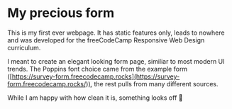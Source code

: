 # My precious form

This is my first ever webpage. It has static features only, leads to nowhere and was developed for the freeCodeCamp Responsive Web Design curriculum.

I meant to create an elegant looking form page, similiar to most modern UI trends. The Poppins font choice came from the example form ([https://survey-form.freecodecamp.rocks](https://survey-form.freecodecamp.rocks/)), the rest pulls from many different sources.

While I am happy with how clean it is, something looks off 🤔
